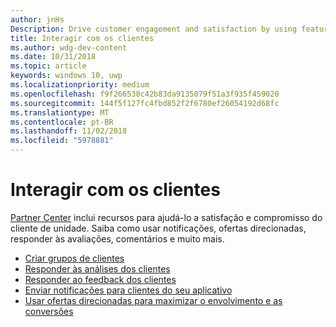 ```yaml
---
author: jnHs
Description: Drive customer engagement and satisfaction by using features like notifications, targeted offers, responding to reviews and feedback, and more.
title: Interagir com os clientes
ms.author: wdg-dev-content
ms.date: 10/31/2018
ms.topic: article
keywords: windows 10, uwp
ms.localizationpriority: medium
ms.openlocfilehash: f9f266538c42b83da9135079f51a3f935f459020
ms.sourcegitcommit: 144f5f127fc4fbd852f2f6780ef26054192d68fc
ms.translationtype: MT
ms.contentlocale: pt-BR
ms.lasthandoff: 11/02/2018
ms.locfileid: "5978881"
---
```

# <a name="engage-with-your-customers"></a>Interagir com os clientes

[Partner Center](https://partner.microsoft.com/dashboard) inclui recursos para ajudá-lo a satisfação e compromisso do cliente de unidade. Saiba como usar notificações, ofertas direcionadas, responder às avaliações, comentários e muito mais.

-   [Criar grupos de clientes](create-customer-groups.md)
-   [Responder às análises dos clientes](respond-to-customer-reviews.md)
-   [Responder ao feedback dos clientes](respond-to-customer-feedback.md)
-   [Enviar notificações para clientes do seu aplicativo](send-push-notifications-to-your-apps-customers.md)
-   [Usar ofertas direcionadas para maximizar o envolvimento e as conversões](use-targeted-offers-to-maximize-engagement-and-conversions.md)

 
